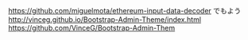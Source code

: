 https://github.com/miguelmota/ethereum-input-data-decoder
でもよう
http://vinceg.github.io/Bootstrap-Admin-Theme/index.html
https://github.com/VinceG/Bootstrap-Admin-Them
